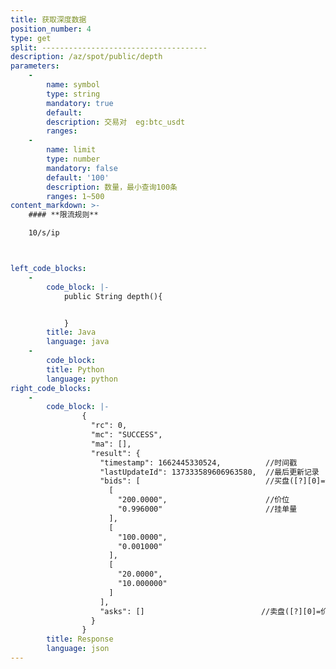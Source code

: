 ```yaml
---
title: 获取深度数据
position_number: 4
type: get
split: -------------------------------------
description: /az/spot/public/depth
parameters:
    -
        name: symbol
        type: string
        mandatory: true
        default:
        description: 交易对  eg:btc_usdt
        ranges:
    -
        name: limit
        type: number
        mandatory: false
        default: '100'
        description: 数量，最小查询100条
        ranges: 1~500
content_markdown: >-
    #### **限流规则**

    10/s/ip



left_code_blocks:
    -
        code_block: |-
            public String depth(){


            }
        title: Java
        language: java
    -
        code_block:
        title: Python
        language: python
right_code_blocks:
    -
        code_block: |-
                {
                  "rc": 0,
                  "mc": "SUCCESS",
                  "ma": [],
                  "result": {
                    "timestamp": 1662445330524,          //时间戳
                    "lastUpdateId": 137333589606963580,  //最后更新记录
                    "bids": [                            //买盘([?][0]=价位;[?][1]=挂单量)
                      [
                        "200.0000",                      //价位
                        "0.996000"                       //挂单量
                      ],
                      [
                        "100.0000",
                        "0.001000"
                      ],
                      [
                        "20.0000",
                        "10.000000"
                      ]
                    ],
                    "asks": []                          //卖盘([?][0]=价位;[?][1]=挂单量)
                  }
                }
        title: Response
        language: json
---
```

